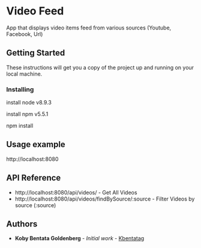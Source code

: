 # Video Feed

App that displays video items feed from various sources (Youtube, Facebook, Url)

## Getting Started

These instructions will get you a copy of the project up and running on your local machine. 

### Installing

install node v8.9.3

install npm v5.5.1

npm install

## Usage example

http://localhost:8080

## API Reference
* http://localhost:8080/api/videos/ - Get All Videos
* http://localhost:8080/api/videos/findBySource/:source - Filter Videos by source (:source)

## Authors

* **Koby Bentata Goldenberg** - *Initial work* - [Kbentatag](https://github.com/kbentatag)

